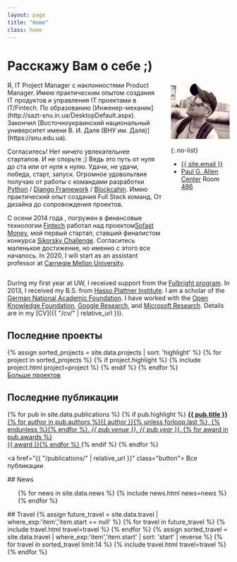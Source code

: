 ```yaml
---
layout: page
title: "Home"
class: home
---
```


# Расcкажу Вам о себе ;) 

<div class="columns" markdown="1">

<div class="intro" markdown="1">
Я, IT Project Manager с наклонностями Product Manager. Имею практическим опытом создания IT продуктов и управления IT проектами в IT/Fintech. По образованию [Инженер-механик](http://sazt-snu.in.ua/DesktopDefault.aspx). Закончил [Восточноукраинский национальный университет имени В. И. Даля (ВНУ им. Даля)](https://snu.edu.ua).

Согласитесь! Нет ничего увлекательнее стартапов. И не спорьте ;) Ведь это путь от нуля до ста или от нуля к нулю. Удачи, не удачи, победа, старт, запуск.
Огромное удовольтвие получаю от работы с командами разработки [Python](https://ru.wikipedia.org/wiki/Python) / [Django Framework](https://ru.wikipedia.org/wiki/Django) / [Blockcahin](https://ru.wikipedia.org/wiki/Блокчейн). Имею практический опыт создания Full Stack команд. От дизайна до сопровождения проектов.

С осени 2014 года , погружен в финансовые технологии [Fintech](https://ru.wikipedia.org/wiki/Финансовые_технологии) работал над проектом[Sofast Money](https://www.youtube.com/watch?v=Y4bffq1vOjA), мой первый стартап, ставший финалистом конкурса [Sikorsky Challenge](https://www.sikorskychallenge.com). Согласитесь маленькое достижение, но именно с этого все началось.  In 2020, I will start as an assistant professor at [Carnegie Mellon University](https://hcii.cmu.edu/).
</div>

<div class="me" markdown="1">
<picture>
  <source srcset='/images/dominik_berlin.webp' type='image/webp' />
  <img
    src='/images/dominik_berlin.jpg'
    alt='Dominik Moritz'/>
</picture>

{:.no-list}
* <a href="mailto:{{ site.email }}">{{ site.email }}</a>
* [Paul G. Allen Center](http://www.washington.edu/maps/?q=cse) Room [486](https://norfolk.cs.washington.edu/directory/index.php?prev_floor=4&show_room=CSE486)
</div>

</div>

During my first year at UW, I received support from the [Fulbright program](https://en.wikipedia.org/wiki/Fulbright_Program). In 2013, I received my B.S. from [Hasso Plattner Institute](https://hpi.de/). I am a scholar of the [German National Academic Foundation](http://www.studienstiftung.de/). I have worked with the [Open Knowledge Foundation](http://www.okfn.org), [Google Research](https://ai.google/research/), and [Microsoft Research](https://www.microsoft.com/en-us/research/group/vibe/). Details are in my [CV]({{ "/cv/" | relative_url }}).

## Последние проекты

<div class="featured-projects">
  {% assign sorted_projects = site.data.projects | sort: 'highlight' %}
  {% for project in sorted_projects %}
    {% if project.highlight %}
      {% include project.html project=project %}
    {% endif %}
  {% endfor %}
</div>
<a href="{{ "/projects/" | relative_url }}" class="button">
  <i class="fas fa-chevron-circle-right"></i>
  Больше проектов
</a>

## Последние публикации

<div class="featured-publications">
  {% for pub in site.data.publications %}
    {% if pub.highlight %}
      <a href="{{ pub.pdf }}" class="publication">
        <strong>{{ pub.title }}</strong>
        <span class="authors">{% for author in pub.authors %}{{ author }}{% unless forloop.last %}, {% endunless %}{% endfor %}</span>.
        <i>{{ pub.venue }}, {{ pub.year }}</i>.
        {% for award in pub.awards %}<br/><span class="award"><i class="fas fa-{% if award == "Best Paper Award" %}trophy{% else %}award{% endif %}" aria-hidden="true"></i> {{ award }}</span>{% endfor %}
      </a>
    {% endif %}
  {% endfor %}
</div>

<a href="{{ "/publications/" | relative_url }}" class="button">
  <i class="fas fa-chevron-circle-right"></i>
  Все публикации
</a>

<div class="news-travel" markdown="1">

<div class="news" markdown="1">
## News

<ul>
{% for news in site.data.news %}
  {% include news.html news=news %}
{% endfor %}
</ul>

</div>

<div class="travel" markdown="1">
## Travel

<table>
<tbody>
{% assign future_travel = site.data.travel | where_exp:'item','item.start == null' %}
{% for travel in future_travel %}
  {% include travel.html travel=travel %}
{% endfor %}
{% assign sorted_travel = site.data.travel | where_exp:'item','item.start' | sort: 'start' | reverse %}
{% for travel in sorted_travel limit:14 %}
  {% include travel.html travel=travel %}
{% endfor %}
</tbody>
</table>

</div>

</div>
